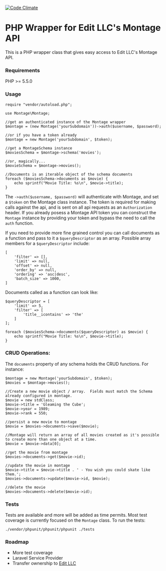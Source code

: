[![Code Climate](https://codeclimate.com/github/ggoforth/php-montage/badges/gpa.svg)](https://codeclimate.com/github/ggoforth/php-montage)

# PHP Wrapper for Edit LLC's Montage API

This is a PHP wrapper class that gives easy access to Edit LLC's Montage API.

### Requirements

PHP >= 5.5.0

### Usage

```
require "vendor/autoload.php";

use Montage\Montage;

//get an authenticated instance of the Montage wrapper
$montage = (new Montage('yourSubdomain'))->auth($username, $password);

//or if you have a token already
$montage = new Montage('yourSubdomain', $token);

//get a MontageSchema instance 
$moviesSchema = $montage->schema('movies');

//or, magically...
$movieSchema = $montage->movies(); 

//Documents is an iterable object of the schema documents
foreach ($moviesSchema->documents as $movie) {
    echo sprintf("Movie Title: %s\n", $movie->title);
}
```

The `->auth($username, $password)` will authenticate with Montage, and set a `$token` on the Montage class instance. 
The token is required for making calls against the api, and is sent on all api requests as an `Authorization` header.
If you already posess a Montage API token you can construct the `Montage` instance by providing your token and bypass 
the need to call the `auth` function.

If you need to provide more fine grained control you can call documents as a function and pass to it a 
`$queryDescriptor` as an array.  Possible array members for a `$queryDescriptor` include:

```
[
    'filter' => [],
    'limit' => null,
    'offset' => null,
    'order_by' => null,
    'ordering' => 'asc|desc',
    'batch_size' => 1000,
]
```

Documents called as a function can look like:

```
$queryDescriptor = [
    'limit' => 5,
    'filter' => [
        'title__icontains' => 'the'
    ]
];

foreach ($moviesSchema->documents($queryDescriptor) as $movie) {
    echo sprintf("Movie Title: %s\n", $movie->title);
}
```

### CRUD Operations:

The `documents` property of any schema holds the CRUD functions.  For instance:

```
$montage = new Montage('yourSubdomain', $token);
$movies = $montage->movies();

//Create a new movie object / array.  Fields must match the Schema already configured in montage.
$movie = new stdClass;
$movie->title = 'Gleaming the Cube';
$movie->year = 1989;
$movie->rank = 550;

//persist a new movie to montage
$movie = $movies->documents->save($movie);

//Montage will return an array of all movies created as it's possible to create more than one object at a time.
$movie = $movie->data[0]; 

//get the movie from montage
$movies->documents->get($movie->id);

//update the movie in montage
$movie->title = $movie->title . ' - You wish you could skate like them.';
$movies->documents->update($movie->id, $movie);

//delete the movie
$movies->documents->delete($movie->id);
```

### Tests
 
Tests are available and more will be added as time permits.  Most test coverage is currently focused on the `Montage` 
class.  To run the tests:

`./vendor/phpunit/phpunit/phpunit ./tests`

### Roadmap

* More test coverage
* Laravel Service Provider
* Transfer ownership to [Edit LLC](https://github.com/EditLLC)

    
   
